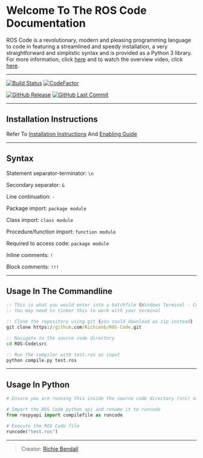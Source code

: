 # Welcome To The ROS Code Documentation

ROS Code is a revolutionary, modern and pleasing programming language to code in featuring a streamlined and speedy installation, a  very straightforward and simplistic syntax and is provided as a Python 3 library. For more information, click [here](https://www.ros-code.ga) and to watch the overview video, click [here](https://www.ros-code.ga/Watch).
___

[![Build Status](https://img.shields.io/travis/Richienb/ROS-Code.svg?longCache=true&style=for-the-badge)](https://travis-ci.org/Richienb/ROS-Code) [![CodeFactor](https://www.codefactor.io/repository/github/richienb/ros-code/badge?longCache=true&style=for-the-badge)](https://www.codefactor.io/repository/github/richienb/ros-code)

[![GitHub Release](https://img.shields.io/github/release/Richienb/ROS-Code.svg?longCache=true&style=for-the-badge)](https://github.com/Richienb/ROS-Code/releases) [![GitHub Last Commit](https://img.shields.io/github/last-commit/Richienb/ROS-Code.svg?longCache=true&style=for-the-badge)](https://github.com/Richienb/ROS-Code/commits/master)

___

## Installation Instructions

Refer To [Installation Instructions](https://github.com/Richienb/ROS-Code/wiki/Installation) And [Enabling Guide](https://github.com/Richienb/ROS-Code/wiki/Enable)

___

## Syntax

Statement separator-terminator: `\n`

Secondary separator: `&`

Line continuation: `-`

Package import: `package module`

Class import: `class module`

Procedure/function import: `function module`

Required to access code: `package module`

Inline comments: `!`

Block comments: `!!!`

___

## Usage In The Commandline

```bat
:: This is what you would enter into a batchfile (Windows Terminal - Cmd) to use ROS Code
:: You may need to tinker this to work with your terminal

:: Clone the repository using git (you could download as zip instead)
git clone https://github.com/Richienb/ROS-Code.git

:: Navigate to the source code directory
cd ROS-Code\src

:: Run the compiler with test.ros as input
python compile.py test.ros
```

___

## Usage In Python

```python
# Ensure you are running this inside the source code directory (src) of the project

# Import the ROS Code python api and rename it to runcode
from rospyapi import compilefile as runcode

# Execute the ROS Code file
runcode("test.ros")
```

___

> Creator: [Richie Bendall](https://www.richie-bendall.ml)
